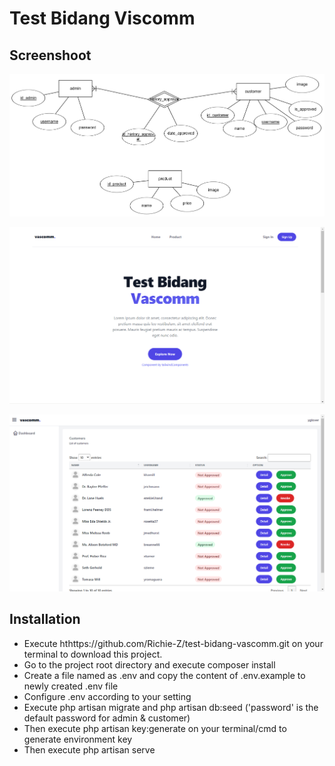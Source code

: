 # Test Bidang Viscomm

## Screenshoot

![erd](./screenshoot/erd.png)

![Home](./screenshoot/home.png)

![Admin](./screenshoot/admin.png)

## Installation 

-   Execute hthttps://github.com/Richie-Z/test-bidang-vascomm.git on your terminal to download this project.
-   Go to the project root directory and execute composer install
-   Create a file named as .env and copy the content of .env.example to newly created .env file
-   Configure .env according to your setting
-   Execute php artisan migrate and php artisan db:seed ('password' is the default password for admin & customer)
-   Then execute php artisan key:generate on your terminal/cmd to generate environment key
-   Then execute php artisan serve


